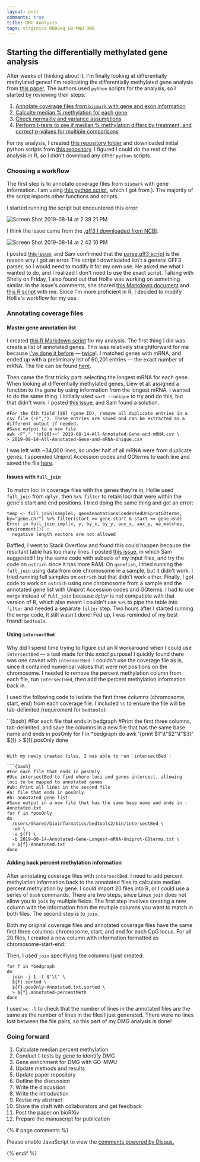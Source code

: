 ```yaml
---
layout: post
comments: true
title: DMG Analysis
tags: virginica MBDSeq GO-MWU DMG
---
```


## Starting the differentially methylated gene analysis

After weeks of thinking about it, I'm finally looking at differentially methylated genes! I'm replicating the differentially methylated gene analysis from [this paper](https://www.biorxiv.org/content/early/2018/02/21/269076). The authors used `python` scripts for the analysis, so I started by reviewing their steps:

1. [Annotate coverage files from `bismark` with gene and exon information](https://github.com/lyijin/working_with_dna_meth/blob/master/annotate_bismark_cov.py)
2. [Calculte median % methylation for each gene](https://github.com/lyijin/pdae_dna_meth/blob/master/diff_meth_genes/bias_density_medians/calc_bias_density_medians.py)
3. [Check normality and variance assumptions](https://github.com/lyijin/pdae_dna_meth/blob/master/diff_meth_genes/normality_testing/test_normality.py)
4. [Perform t-tests to see if median % methylation differs by treatment, and correct p-values for multiple comparisons](https://github.com/lyijin/pdae_dna_meth/blob/master/diff_meth_genes/fujairah_vs_abu_dhabi/t-test.f_vs_ad.py)

For my analysis, I created [this repository folder]() and downloaded initial python scripts from [this repository](https://github.com/lyijin/working_with_dna_meth). I figured I could do the rest of the analysis in R, so I didn't download any other `python` scripts.

### Choosing a workflow

The first step is to annotate coverage files from `bismark` with gene information. I am using [this python script](https://github.com/fish546-2018/yaamini-virginica/blob/master/analyses/2019-08-14-Differentially-Methylated-Genes/2019-08-14-annotate_bismark_cov.py), which I got from ). The majority of the script imports other functions and scripts.

I started running the script but encountered this error:

![Screen Shot 2019-08-14 at 2 38 21 PM](https://user-images.githubusercontent.com/22335838/63058281-2a49c300-bea1-11e9-94ed-916ded2fecb8.png)

I think the issue came from the [.gff3 I downloaded from NCBI](https://gannet.fish.washington.edu/spartina/2018-10-10-project-virginica-oa-Large-Files/2019-05-13-Yaamini-Virginica-Repository/analyses/2019-05-13-Generating-Genome-Feature-Tracks/ref_C_virginica-3.0_top_level.gff3).

![Screen Shot 2019-08-14 at 2 42 10 PM](https://user-images.githubusercontent.com/22335838/63058498-b65bea80-bea1-11e9-8abd-ac13df203bc1.png)

I posted [this issue](https://github.com/RobertsLab/resources/issues/727), and Sam confirmed that the [parse.gff3 script](https://github.com/fish546-2018/yaamini-virginica/blob/master/analyses/2019-08-14-Differentially-Methylated-Genes/parse_gff3.py) is the reason why I got an error. The script I downloaded isn't a general GFF3 parser, so I would need to modify it for my own use. He asked me what I wanted to do, and I realized I don't need to use the exact script. Talking with Shelly on Friday, I also found out that Hollie was working on something similar. In the issue's comments, she shared [this Markdown document](https://github.com/hputnam/Geoduck_Meth/blob/master/RAnalysis/Scripts/Juv_Geoduck_Meth_notebook.md) and [this R script](https://github.com/hputnam/Geoduck_Meth/blob/master/RAnalysis/Scripts/methylation_analysis.R) with me. Since I'm more proficient in R, I decided to modify Hollie's workflow for my use.

### Annotating coverage files

#### Master gene annotation list

I created [this R Markdown script](https://github.com/fish546-2018/yaamini-virginica/blob/master/analyses/2019-08-14-Differentially-Methylated-Genes/2019-08-14-Differentially-Methylated-Gene-Analysis.Rmd) for my analysis. The first thing I did was create a list of annotated genes. This was relatively straightforward for me because [I've done it before](https://github.com/fish546-2018/yaamini-virginica/blob/master/analyses/2018-12-02-Gene-Enrichment-Analysis/2019-02-22-Gene-Enrichment-Analysis.Rmd) — [twice](https://github.com/fish546-2018/yaamini-virginica/blob/master/analyses/2018-12-02-Gene-Enrichment-Analysis/2019-07-30-Gene-Enrichment-with-GO-MWU.Rmd)!. I matched genes with mRNA, and ended up with a preliminary list of 60,201 entries — the exact number of mRNA. The file can be found [here](https://github.com/fish546-2018/yaamini-virginica/blob/master/analyses/2019-08-14-Differentially-Methylated-Genes/2019-08-14-All-Annotated-Gene-and-mRNA.csv).

Then came the first tricky part: selecting the longest mRNA for each gene. When looking at differentially methylated genes, Liew et al. assigned a function to the gene by using information from the longest mRNA. I wanted to do the same thing. I initially used `sort --unique` to try and do this, but that didn't work. I posted [this issue](https://github.com/RobertsLab/resources/issues/731), and Sam found a solution.

```{bash}
#For the 6th field [$6] (gene ID), remove all duplicate entries in a csv file (-F","). These entries are saved and can be extracted as a different output if needed. 
#Save output to a new file
awk -F"," '!x[$6]++' 2019-08-14-All-Annotated-Gene-and-mRNA.csv \
> 2019-08-14-All-Annotated-Gene-and-mRNA-Unique.csv
```

I was left with ~34,000 lines, so under half of all mRNA were from duplicate genes. I appended Uniprot Accession codes and GOterms to each line and saved the file [here](https://github.com/fish546-2018/yaamini-virginica/blob/master/analyses/2019-08-14-Differentially-Methylated-Genes/2019-08-14-All-Annotated-Gene-and-mRNA-Unique.csv).

#### Issues with `full_join`

To match loci in coverage files with the genes they're in, Hollie used `full_join` from `dplyr`, then `%>% filter` to retain loci that were within the gene's start and end positions. I tried doing the same thing and got an error:

```
temp <- full_join(sample1, geneAnnotationsCondensedUniprotGOterms, by="gene.chr") %>% filter(start >= gene.start & start <= gene.end)
Error in full_join_impl(x, y, by_x, by_y, aux_x, aux_y, na_matches, environment()) : 
  negative length vectors are not allowed
```

Baffled, I went to Stack Overflow and found this could happen because the resultant table has too many lines. I posted [this issue](https://github.com/RobertsLab/resources/issues/732), in which Sam suggested I try the same code with subsets of my input files, and try the code on `ostrich` since it has more RAM. On `genefish`, I tried running the `full_join` using data from one chromosome in a sample, but it didn't work. I tried running full samples on `ostrich` but that didn't work either. Finally, I got code to work on `ostrich` using one chromosome from a sample and the annotated gene list with Uniprot Accession codes and GOterms. I had to use `merge` instead of `full_join` because `dplyr` is not compatible with that version of R, which also meant I couldn't use `%>%` to pipe the table into `filter` and needed a separate `filter` step. Two hours after I started running the `merge` code, it still wasn't done! Fed up, I was reminded of my best friend: `bedtools`.

#### Using `intersectBed`

Why did I spend time trying to figure out an R workaround when I could use `intersectBed` — a tool made for this *exact* purpose! I quickly found there was one caveat with `intersectBed`. I couldn't use the coverage file as is, since it contained numerical values that were not positions on the chromosome. I needed to remove the percent methylation column from each file, run `intersectBed`, then add the percent methylation information back in.

I used the following code to isolate the first three columns (chromosome, start, end) from each coverage file. I included `\t` to ensure the file will be tab-delimited (requirement for `bedtools`):

``{bash}
#For each file that ends in bedgraph
#Print the first three columns, tab-delimited, and save the columns in a new file that has the same base name and ends in posOnly
for f in *bedgraph
do
  awk '{print $1"\t"$2"\t"$3}' ${f} > ${f}.posOnly
done
```

With my newly created files, I was able to run `intersectBed`:

```{bash}
#For each file that ends in posOnly
#Use intersectBed to find where loci and genes intersect, allowing loci to be mapped to annotated genes
#wb: Print all lines in the second file
#a: file that ends in posOnly
#b: annotated gene list
#Save output in a new file that has the same base name and ends in -Annotated.txt
for f in *posOnly
do
  /Users/Shared/bioinformatics/bedtools2/bin/intersectBed \
  -wb \
  -a ${f} \
  -b 2019-08-14-Annotated-Gene-Longest-mRNA-Uniprot-GOterms.txt \
  > ${f}-Annotated.txt
done
```

#### Adding back percent methylation information

After annotating coverage files with `intersectBed`, I need to add percent methylation information back to the annotated files to calculate median percent methylation by gene. I could import 20 files into R, or I could use a series of `bash` commands. There are two steps, since Linux `join` does not allow you to `join` by multiple fields. The first step involves creating a new column with the information from the multiple columns you want to match in both files. The second step is to `join`.

Both my original coverage files and annotated coverage files have the same first three columns: chromosome, start, and end for each CpG locus. For all 20 files, I created a new column with information formatted as chromosome-start-end:

Then, I used `join` specifiying the columns I just created:

```{bash}
for f in *bedgraph
do
  join -j 1 -t $'\t' \
  ${f}.sorted \
  ${f}.posOnly-Annotated.txt.sorted \
  > ${f}.annotated-percentMeth
done
```

I used `wc -l` to check that the number of lines in the annotated files are the same as the number of lines in the files I just generated. There were no lines lost between the file pairs, so this part of my DMG analysis is done!

### Going forward

1. Calculate median percent methylation
2. Conduct t-tests by gene to identify DMG
3. Gene enrichment for DMG with GO-MWU
2. Update methods and results
2. Update paper repository
3. Outline the discussion
4. Write the discussion
5. Write the introduction
6. Revise my abstract
7. Share the draft with collaborators and get feedback
8. Post the paper on bioRXiv
9. Prepare the manuscript for publication

{% if page.comments %}

<div id="disqus_thread"></div>
<script>

/**
*  RECOMMENDED CONFIGURATION VARIABLES: EDIT AND UNCOMMENT THE SECTION BELOW TO INSERT DYNAMIC VALUES FROM YOUR PLATFORM OR CMS.
*  LEARN WHY DEFINING THESE VARIABLES IS IMPORTANT: https://disqus.com/admin/universalcode/#configuration-variables*/
/*
var disqus_config = function () {
this.page.url = PAGE_URL;  // Replace PAGE_URL with your page's canonical URL variable
this.page.identifier = PAGE_IDENTIFIER; // Replace PAGE_IDENTIFIER with your page's unique identifier variable
};
*/
(function() { // DON'T EDIT BELOW THIS LINE
var d = document, s = d.createElement('script');
s.src = 'https://the-responsible-grad-student.disqus.com/embed.js';
s.setAttribute('data-timestamp', +new Date());
(d.head || d.body).appendChild(s);
})();
</script>
<noscript>Please enable JavaScript to view the <a href="https://disqus.com/?ref_noscript">comments powered by Disqus.</a></noscript>

{% endif %}

<script id="dsq-count-scr" src="//the-responsible-grad-student.disqus.com/count.js" async></script>
